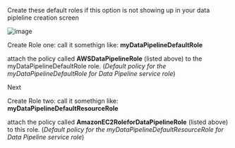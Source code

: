 Create these default roles if this option is not showing up in your data pipleline creation screen

![image](https://user-images.githubusercontent.com/16296900/165592009-9c63bf58-e370-4858-8e52-d0d98e2c67fc.png)



Create Role one: call it somethign like: **myDataPipelineDefaultRole**

attach the policy called **AWSDataPipelineRole** (listed above) to the myDataPipelineDefaultRole role.
(_Default policy for the myDataPipelineDefaultRole for Data Pipeline service role_)

Next


Create Role two: call it somethign like: **myDataPipelineDefaultResourceRole**

attach the policy called **AmazonEC2RoleforDataPipelineRole** (listed above) to this role.
(_Default policy for the myDataPipelineDefaultResourceRole for Data Pipeline service role_)

